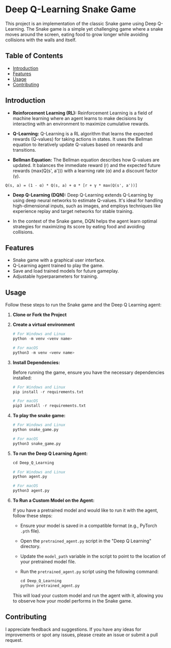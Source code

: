 # Deep Q-Learning Snake Game

This project is an implementation of the classic Snake game using Deep Q-Learning. The Snake game is a simple yet challenging game where a snake moves around the screen, eating food to grow longer while avoiding collisions with the walls and itself.

## Table of Contents

- [Introduction](#introduction)
- [Features](#features)
- [Usage](#usage)
- [Contributing](#Contributing)

## Introduction

- **Reinforcement Learning (RL):**
Reinforcement Learning is a field of machine learning where an agent learns to make decisions by interacting with an environment to maximize cumulative rewards.

- **Q-Learning:**
Q-Learning is a RL algorithm that learns the expected rewards (Q-values) for taking actions in states. It uses the Bellman equation to iteratively update Q-values based on rewards and transitions.

- **Bellman Equation:**
The Bellman equation describes how Q-values are updated. It balances the immediate reward (r) and the expected future rewards (max(Q(s', a'))) with a learning rate (α) and a discount factor (γ).
```
Q(s, a) = (1 - α) * Q(s, a) + α * [r + γ * max(Q(s', a'))]
```

- **Deep Q-Learning (DQN):**
Deep Q-Learning extends Q-Learning by using deep neural networks to estimate Q-values. It's ideal for handling high-dimensional inputs, such as images, and employs techniques like experience replay and target networks for stable training.

- In the context of the Snake game, DQN helps the agent learn optimal strategies for maximizing its score by eating food and avoiding collisions.

## Features

- Snake game with a graphical user interface.
- Q-Learning agent trained to play the game.
- Save and load trained models for future gameplay.
- Adjustable hyperparameters for training.

## Usage

Follow these steps to run the Snake game and the Deep Q Learning agent:

1. **Clone or Fork the Project**

2. **Create a virtual environment**
    
    ```python
    # For Windows and Linux
    python -m venv <venv name>

    # For macOS
    python3 -m venv <venv name>

3. **Install Dependencies:**

   Before running the game, ensure you have the necessary dependencies installed:

   ```python
   # For Windows and Linux
   pip install -r requirements.txt
   
   # For macOS
   pip3 install -r requirements.txt

4. **To play the snake game:**
    
    ```python
   # For Windows and Linux
   python snake_game.py
   
   # For macOS
   python3 snake_game.py

5. **To run the Deep Q Learning Agent:**

    ```python
    cd Deep_Q_Learning

   # For Windows and Linux
   python agent.py
   
   # For macOS
   python3 agent.py

6. **To Run a Custom Model on the Agent:**

   If you have a pretrained model and would like to run it with the agent, follow these steps:

   - Ensure your model is saved in a compatible format (e.g., PyTorch `.pth` file).

   - Open the `pretrained_agent.py` script in the "Deep Q Learning" directory.

   - Update the `model_path` variable in the script to point to the location of your pretrained model file.

   - Run the `pretrained_agent.py` script using the following command:

     ```python
     cd Deep_Q_Learning
     python pretrained_agent.py
     ```

   This will load your custom model and run the agent with it, allowing you to observe how your model performs in the Snake game.


## Contributing

I appreciate feedback and suggestions. If you have any ideas for improvements or spot any issues, please create an issue or submit a pull request.
